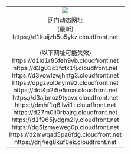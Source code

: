 ﻿<table>
  <tr></tr>
  <tr><td colspan=2 align=center><img src="https://d1kuijzb5u5ykz.cloudfront.net/Up/oGate.jpg" /></td></tr>
  <tr><td colspan=2 align=center>网门动态网址<br/>(最新)
<br>https://d1kuijzb5u5ykz.cloudfront.net
<br/><br/>(以下网址可能失效)
<br>https://d1ld1r85feh9vb.cloudfront.net
<br>https://d3g01c1fctx1fj.cloudfront.net
<br>https://d3vowlzwjhnfg3.cloudfront.net
<br>https://dpgzvol0nym92.cloudfront.net
<br>https://dot4p2i5e5mxr.cloudfront.net
<br>https://d3ajbnoz9tycvx.cloudfront.net
<br>https://dmhf1q6llwi1t.cloudfront.net
<br>https://d27m0ii0rbajrg.cloudfront.net
<br>https://d1f965jvdgm2ly.cloudfront.net
<br>https://dg5lzmyeweg0p.cloudfront.net
<br>https://d2mwqad5pa6fdg.cloudfront.net
<br>https://drj4eg8kuf0ek.cloudfront.net
    </td>
  </tr>
</table>
